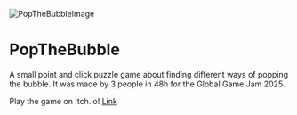 ![PopTheBubbleImage](https://github.com/user-attachments/assets/f96c45aa-d1ac-4261-a2b0-748efa4b965e)

# PopTheBubble

A small point and click puzzle game about finding different ways of popping the bubble. It was made by 3 people in 48h for the Global Game Jam 2025.

Play the game on Itch.io! 
[Link](https://aniveal.itch.io/pop-the-bubble)

